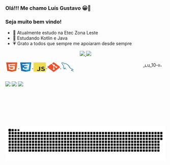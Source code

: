 ### Olá!!! Me chamo Luís Gustavo 😀👋
### Seja muito bem vindo!


- 🔭 Atualmente estudo na Etec Zona Leste
- 🌱 Estudando Kotlin e Java
- 💗 Grato a todos que sempre me apoiaram desde sempre

<div align="center">
  <a href="https://github.com/LuGustavo10">
  <img height="180em" src="https://github-readme-stats.vercel.app/api?username=lugustavo10&show_icons=true&theme=tokyonight&include_all_commits=true&count_private=true"/>
  <img height="180em" src="https://github-readme-stats.vercel.app/api/top-langs/?username=lugustavo10&layout=compact&langs_count=7&theme=tokyonight"/>
</div>

<div style="display: inline_block"><br>
  <img align="center" alt="Lu_10-html" height="30" width="40" src="https://github.com/devicons/devicon/blob/master/icons/html5/html5-original.svg">
  <img align="center" alt="Lu_10-css" height="30" width="40" src="https://github.com/devicons/devicon/blob/master/icons/css3/css3-original.svg">
  <img align="center" alt="Lu_10-js" height="30" width="40" src="https://github.com/devicons/devicon/blob/master/icons/javascript/javascript-original.svg">
  <img align="center" alt="Lu_10-git" height="30" width="40" src="https://github.com/devicons/devicon/blob/master/icons/git/git-original.svg">
  <img align="center" alt="Lu_10-sql" height="30" width="40" src="https://github.com/devicons/devicon/blob/master/icons/mysql/mysql-original.svg">
  <img align="right" alt="Lu_10-img" height="200" style="border-radius:50px;" src="https://o.remove.bg/downloads/0e66f184-bc98-4081-aff6-a09d6e07f3c9/Luis-removebg-preview.png">
</div>

##
 
<div> 

  <a href="https://www.instagram.com/lu_g.ustavo/" target="_blank"><img src="https://img.shields.io/badge/-Instagram-%23E4405F?style=for-the-badge&logo=instagram&logoColor=white" target="_blank"></a>
  <a href="https://www.linkedin.com/in/lu%C3%ADs-gustavo-" target="_blank"><img src="https://img.shields.io/badge/-LinkedIn-%230077B5?style=for-the-badge&logo=linkedin&logoColor=white" target="_blank"></a> 
  <a href = "mailto:francaguto11@gmail.com"><img src="https://img.shields.io/badge/Gmail-D14836?style=for-the-badge&logo=gmail&logoColor=white" target="_blank"></a>

  
  ![Snake animation](https://github.com/LuGustavo10/LuGustavo10/blob/output/github-contribution-grid-snake.svg)
</div>
